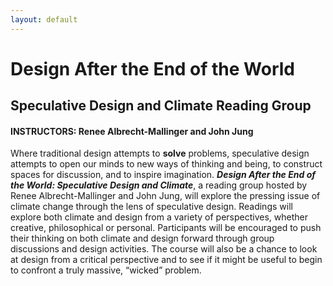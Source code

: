 ```yaml
---
layout: default
---
```


# Design After the End of the World
## Speculative Design and Climate Reading Group

#### INSTRUCTORS: Renee Albrecht-Mallinger and John Jung

Where traditional design attempts to <strong>solve</strong> problems, speculative design attempts to open our minds to new ways of thinking and being, to construct spaces for discussion, and to inspire imagination. <strong><em>Design After the End of the World: Speculative Design and Climate</em></strong>, a reading group hosted by Renee Albrecht-Mallinger and John Jung, will explore the pressing issue of climate change through the lens of speculative design. Readings will explore both climate and design from a variety of perspectives, whether creative, philosophical or personal. Participants will be encouraged to push their thinking on both climate and design forward through group discussions and design activities. The course will also be a chance to look at design from a critical perspective and to see if it might be useful to begin to confront a truly massive, “wicked” problem. 